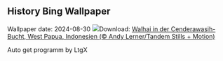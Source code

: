 ## History Bing Wallpaper
Wallpaper date: 2024-08-30
![](https://www.bing.com/th?id=OHR.WhaleSharkDay_DE-DE9045925984_UHD.jpg&w=1000)Download: [Walhai in der Cenderawasih-Bucht, West Papua, Indonesien (© Andy Lerner/Tandem Stills + Motion)](https://www.bing.com/th?id=OHR.WhaleSharkDay_DE-DE9045925984_UHD.jpg)

Auto get programm by LtgX
